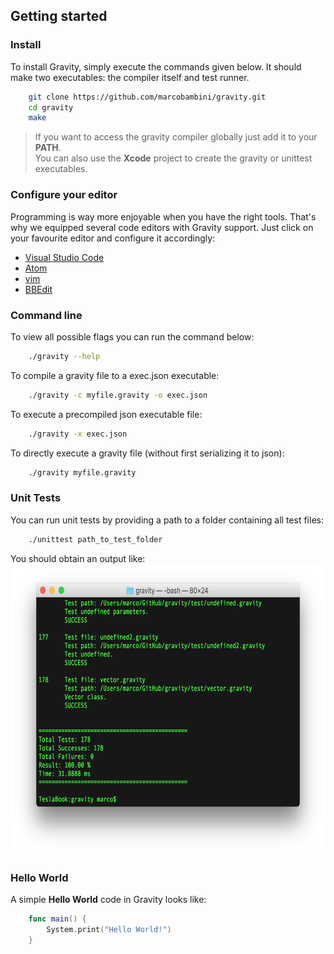 ## Getting started

### Install
To install Gravity, simply execute the commands given below. It should make two executables: the compiler itself and test runner.
```bash
	git clone https://github.com/marcobambini/gravity.git
	cd gravity
	make
```

> If you want to access the gravity compiler globally just add it to your **PATH**.  
You can also use the **Xcode** project to create the gravity or unittest executables.

### Configure your editor
Programming is way more enjoyable when you have the right tools. That's why we equipped several code editors with Gravity support. Just click on your favourite editor and configure it accordingly:
* [Visual Studio Code](https://github.com/Dohxis/vscode-gravity)
* [Atom](https://github.com/Tribex/atom-language-gravity)
* [vim](https://github.com/hallzy/gravity.vim)
* [BBEdit](https://github.com/marcobambini/bbedit-gravity)

### Command line
To view all possible flags you can run the command below:
```bash
	./gravity --help
```

To compile a gravity file to a exec.json executable:
```bash
	./gravity -c myfile.gravity -o exec.json
```

To execute a precompiled json executable file:
```bash
	./gravity -x exec.json
```

To directly execute a gravity file (without first serializing it to json):
```bash
	./gravity myfile.gravity
```
### Unit Tests
You can run unit tests by providing a path to a folder containing all test files:
```bash
	./unittest path_to_test_folder
```
You should obtain an output like:
	<img src="assets/images/unittest.png" width="666px" height="466px">

			
### Hello World
A simple <strong>Hello World</strong> code in Gravity looks like:
```swift
	func main() {
		System.print("Hello World!")
	}
```